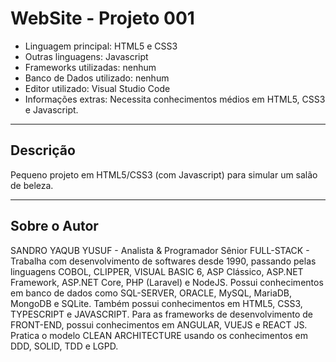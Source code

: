 # WebSite - Projeto 001

* Linguagem principal: HTML5 e CSS3
* Outras linguagens: Javascript
* Frameworks utilizadas: nenhum
* Banco de Dados utilizado: nenhum
* Editor utilizado: Visual Studio Code
* Informações extras: Necessita conhecimentos médios em HTML5, CSS3 e Javascript.

----

## Descrição

Pequeno projeto em HTML5/CSS3 (com Javascript) para simular um salão de beleza.

----

## Sobre o Autor

SANDRO YAQUB YUSUF - Analista & Programador Sênior FULL-STACK - Trabalha com desenvolvimento de softwares desde 1990, passando pelas linguagens COBOL, CLIPPER, VISUAL BASIC 6, ASP Clássico, ASP.NET Framework, ASP.NET Core, PHP (Laravel) e NodeJS. Possui conhecimentos em banco de dados como SQL-SERVER, ORACLE, MySQL, MariaDB, MongoDB e SQLite. Também possui conhecimentos em HTML5, CSS3, TYPESCRIPT e JAVASCRIPT. Para as frameworks de desenvolvimento de FRONT-END, possui conhecimentos em ANGULAR, VUEJS e REACT JS. Pratica o modelo CLEAN ARCHITECTURE usando os conhecimentos em DDD, SOLID, TDD e LGPD.
